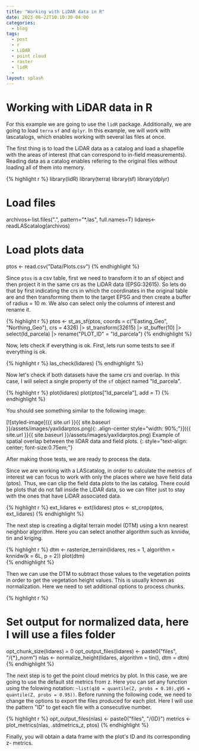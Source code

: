 ```yaml
---
title: "Working with LiDAR data in R"
date: 2023-06-22T10:10:30-04:00
categories:
  - blog
tags:
  - post
  - r
  - LiDAR
  - point cloud
  - raster
  - lidR
  - 
layout: splash
---
```


# Working with LiDAR data in R

For this example we are going to use the `lidR` package. Additionally, we are going to load `terra` `sf` and `dplyr`. In this example, we will work with lascatalogs, which enables working with several las files at once.

The first thing is to load the LiDAR data as a catalog and load a shapefile with the areas of interest (that can correspond to in-field measurements). Reading data as a catalog enables refering to the original files without loading all of them into memory.

{% highlight r %}
library(lidR)
library(terra)
library(sf)
library(dplyr)

# Load files
archivos<-list.files(".",
    pattern="*.las",
    full.names=T)
lidares<-readLAScatalog(archivos)

# Load plots data
ptos <- read.csv("Data/Plots.csv")
{% endhighlight %}

Since `ptos` is a csv table, first we need to transform it to an sf object and then project it in the same crs as the LiDAR data (EPSG:32615). So lets do that by first indicating the crs in which the coordinates in the original table are and then transforming them to the target EPSG and then create a buffer of radius = 10 m. We also can select only the columns of interest and rename it.

{% highlight r %}
ptos <- st_as_sf(ptos, 
                  coords = c("Easting_Geo", "Northing_Geo"),
                  crs = 4326) |>
  st_transform(32615) |>
  st_buffer(10) |>
  select(Id_parcela) |>
  rename("PLOT_ID" = "Id_parcela")
{% endhighlight %}

Now, lets check if everything is ok. First, lets run some tests to see if everything is ok.

{% highlight r %}
las_check(lidares)
{% endhighlight %}

Now let's check if both datasets have the same crs and overlap. In this case, I will select a single property of the `sf` object named "Id_parcela".

{% highlight r %}
plot(lidares)
plot(ptos["Id_parcela"], add = T)
{% endhighlight %}

You should see something similar to the following image:

[![styled-image]({{ site.url }}{{ site.baseurl }}/assets/images/yaxlidarptos.png){: .align-center style="width: 90%;"}]({{ site.url }}{{ site.baseurl }}/assets/images/yaxlidarptos.png) Example of spatial overlap between the liDAR data and field plots.
{: style="text-align: center; font-size:0.75em;"}

After making those tests, we are ready to process the data.

Since we are working with a LAScatalog, in order to calculate the metrics of interest we can focus to work with only the places where we have field data (ptos). Thus, we can clip the field data plots to the las catalog. There could be plots that do not fall inside the LiDAR data, so we can filter just to stay with the ones that have LiDAR associated data.

{% highlight r %}
ext_lidares <- ext(lidares)
ptos <- st_crop(ptos,
                ext_lidares)
{% endhighlight %}

The next step is creating a digital terrain model (DTM) using a knn nearest neighbor algorithm. Here you can select another algorithm such as knnidw, tin and kriging.

{% highlight r %}
dtm <- rasterize_terrain(lidares,
                         res = 1,
                         algorithm = knnidw(k = 6L, p = 2))
plot(dtm)                         
{% endhighlight %}

Then we can use the DTM to subtract those values to the vegetation points in order to get the vegetation height values. This is usually known as normalization. Here we need to set additional options to process chunks.

{% highlight r %}
# Set output for normalized data, here I will use a files folder
opt_chunk_size(lidares) = 0
opt_output_files(lidares) <-  paste0("files", "/{*}_norm")
nlas <- normalize_height(lidares, 
                         algorithm  = tin(),
                         dtm = dtm)
{% endhighlight %}

The next step is to get the point cloud metrics by plot. In this case, we are going to use the default std metrics from z. Here you can set any function using the folowing notation: `~list(q10 = quantile(Z, probs = 0.10),q95 = quantile(Z, probs = 0.95))`. Before running the following code, we need to change the options to export the files produced for each plot. Here I will use the pattern "ID" to get each file with a consecutive number.

{% highlight r %}
opt_output_files(nlas) <-  paste0("files", "/{ID}")
metrics <- plot_metrics(nlas, 
                        .stdmetrics_z,
                        ptos)
{% endhighlight %}

Finally, you will obtain a data frame with the plot's ID and its corresponding z- metrics.




